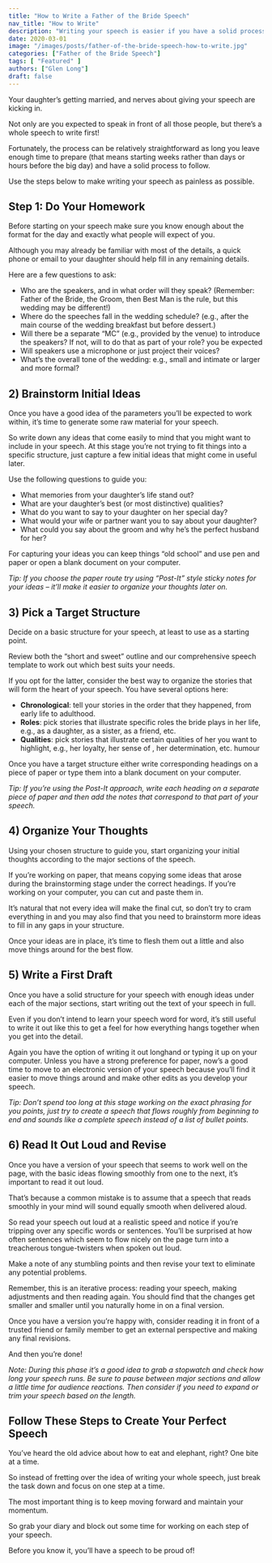 ```yaml
---
title: "How to Write a Father of the Bride Speech"
nav_title: "How to Write"
description: "Writing your speech is easier if you have a solid process. These proven steps will make writing your speech as painless as possible."
date: 2020-03-01
image: "/images/posts/father-of-the-bride-speech-how-to-write.jpg"
categories: ["Father of the Bride Speech"]
tags: [ "Featured" ]
authors: ["Glen Long"]
draft: false
---
```

Your daughter’s getting married, and nerves about giving your speech are kicking in.

Not only are you expected to speak in front of all those people, but there’s a whole speech to write first!

Fortunately, the process can be relatively straightforward as long you leave enough time to prepare (that means starting weeks rather than days or hours before the big day) and have a solid process to follow.

Use the steps below to make writing your speech as painless as possible.

## Step 1: Do Your Homework

Before starting on your speech make sure you know enough about the format for the day and exactly what people will expect of you.

Although you may already be familiar with most of the details, a quick phone or email to your daughter should help fill in any remaining details.

Here are a few questions to ask:

- Who are the speakers, and in what order will they speak? (Remember: Father of the Bride, the Groom, then Best Man is the rule, but this wedding may be different!)
- Where do the speeches fall in the wedding schedule? (e.g., after the main course of the wedding breakfast but before dessert.)
- Will there be a separate “MC” (e.g., provided by the venue) to introduce the speakers? If not, will to do that as part of your role? you be expected
- Will speakers use a microphone or just project their voices?
- What’s the overall tone of the wedding: e.g., small and intimate or larger and more formal?

## 2) Brainstorm Initial Ideas

Once you have a good idea of the parameters you’ll be expected to work within, it’s time to generate some raw material for your speech.

So write down any ideas that come easily to mind that you might want to include in your speech. At this stage you’re not trying to fit things into a specific structure, just capture a few initial ideas that might come in useful later.

Use the following questions to guide you:

- What memories from your daughter’s life stand out?
- What are your daughter’s best (or most distinctive) qualities?
- What do you want to say to your daughter on her special day?
- What would your wife or partner want you to say about your daughter?
- What could you say about the groom and why he’s the perfect husband for her?

For capturing your ideas you can keep things “old school” and use pen and paper or open a blank document on your computer.

*Tip: If you choose the paper route try using “Post-It” style sticky notes for your ideas – it’ll make it easier to organize your thoughts later on.*

## 3) Pick a Target Structure

Decide on a basic structure for your speech, at least to use as a starting point.

Review both the “short and sweet” outline and our comprehensive speech template to work out which best suits your needs.

If you opt for the latter, consider the best way to organize the stories that will form the heart of your speech. You have several options here:

- **Chronological**: tell your stories in the order that they happened, from early life to adulthood.
- **Roles**: pick stories that illustrate specific roles the bride plays in her life, e.g., as a daughter, as a sister, as a friend, etc.
- **Qualities**: pick stories that illustrate certain qualities of her you want to highlight, e.g., her loyalty, her sense of , her determination, etc. humour

Once you have a target structure either write corresponding headings on a piece of paper or type them into a blank document on your computer.

*Tip: If you’re using the Post-It approach, write each heading on a separate piece of paper and then add the notes that correspond to that part of your speech.*

## 4) Organize Your Thoughts

Using your chosen structure to guide you, start organizing your initial thoughts according to the major sections of the speech.

If you’re working on paper, that means copying some ideas that arose during the brainstorming stage under the correct headings. If you’re working on your computer, you can cut and paste them in.

It’s natural that not every idea will make the final cut, so don’t try to cram everything in and you may also find that you need to brainstorm more ideas to fill in any gaps in your structure.

Once your ideas are in place, it’s time to flesh them out a little and also move things around for the best flow.

## 5) Write a First Draft

Once you have a solid structure for your speech with enough ideas under each of the major sections, start writing out the text of your speech in full.

Even if you don’t intend to learn your speech word for word, it’s still useful to write it out like this to get a feel for how everything hangs together when you get into the detail.

Again you have the option of writing it out longhand or typing it up on your computer. Unless you have a strong preference for paper, now’s a good time to move to an electronic version of your speech because you’ll find it easier to move things around and make other edits as you develop your speech.

*Tip: Don’t spend too long at this stage working on the exact phrasing for you points, just try to create a speech that flows roughly from beginning to end and sounds like a complete speech instead of a list of bullet points.*

## 6) Read It Out Loud and Revise

Once you have a version of your speech that seems to work well on the page, with the basic ideas flowing smoothly from one to the next, it’s important to read it out loud.

That’s because a common mistake is to assume that a speech that reads smoothly in your mind will sound equally smooth when delivered aloud.

So read your speech out loud at a realistic speed and notice if you’re tripping over any specific words or sentences. You’ll be surprised at how often sentences which seem to flow nicely on the page turn into a treacherous tongue-twisters when spoken out loud.

Make a note of any stumbling points and then revise your text to eliminate any potential problems.

Remember, this is an iterative process: reading your speech, making adjustments and then reading again. You should find that the changes get smaller and smaller until you naturally home in on a final version.

Once you have a version you’re happy with, consider reading it in front of a trusted friend or family member to get an external perspective and making any final revisions.

And then you’re done!

*Note: During this phase it’s a good idea to grab a stopwatch and check how long your speech runs. Be sure to pause between major sections and allow a little time for audience reactions. Then consider if you need to expand or trim your speech based on the length.*

## Follow These Steps to Create Your Perfect Speech

You’ve heard the old advice about how to eat and elephant, right? One bite at a time.

So instead of fretting over the idea of writing your whole speech, just break the task down and focus on one step at a time.

The most important thing is to keep moving forward and maintain your momentum.

So grab your diary and block out some time for working on each step of your speech.

Before you know it, you’ll have a speech to be proud of!
